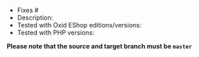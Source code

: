 - Fixes # 
- Description: 
- Tested with Oxid EShop editions/versions: 
- Tested with PHP versions: 

**Please note that the source and target branch must be `master`**
